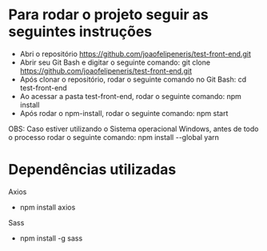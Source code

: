 # Para rodar o projeto seguir as seguintes instruções

- Abri o repositório https://github.com/joaofelipeneris/test-front-end.git
- Abrir seu Git Bash e digitar o seguinte comando: git clone https://github.com/joaofelipeneris/test-front-end.git
- Após clonar o repositório, rodar o seguinte comando no Git Bash: cd test-front-end
- Ao acessar a pasta test-front-end, rodar o seguinte comando: npm install
- Após rodar o npm-install, rodar o seguinte comando: npm start

OBS: Caso estiver utilizando o Sistema operacional Windows, antes de todo o processo rodar o seguinte comando: npm install --global yarn

# Dependências utilizadas

Axios
 - npm install axios

Sass
 - npm install -g sass